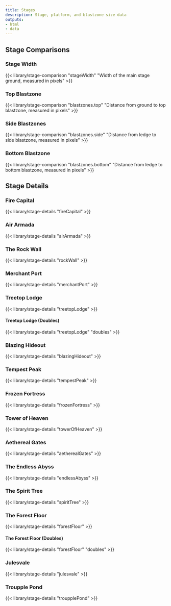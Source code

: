 ```yaml
---
title: Stages
description: Stage, platform, and blastzone size data
outputs:
- html
- data
---
```


## Stage Comparisons
### Stage Width
{{< library/stage-comparison "stageWidth" "Width of the main stage ground, measured in pixels" >}}
### Top Blastzone
{{< library/stage-comparison "blastzones.top" "Distance from ground to top blastzone, measured in pixels" >}}
### Side Blastzones
{{< library/stage-comparison "blastzones.side" "Distance from ledge to side blastzone, measured in pixels" >}}
### Bottom Blastzone
{{< library/stage-comparison "blastzones.bottom" "Distance from ledge to bottom blastzone, measured in pixels" >}}

## Stage Details
### Fire Capital
{{< library/stage-details "fireCapital" >}}
### Air Armada
{{< library/stage-details "airArmada" >}}
### The Rock Wall
{{< library/stage-details "rockWall" >}}
### Merchant Port
{{< library/stage-details "merchantPort" >}}
### Treetop Lodge
{{< library/stage-details "treetopLodge" >}}
#### Treetop Lodge (Doubles)
{{< library/stage-details "treetopLodge" "doubles" >}}
### Blazing Hideout
{{< library/stage-details "blazingHideout" >}}
### Tempest Peak
{{< library/stage-details "tempestPeak" >}}
### Frozen Fortress
{{< library/stage-details "frozenFortress" >}}
### Tower of Heaven
{{< library/stage-details "towerOfHeaven" >}}
### Aethereal Gates
{{< library/stage-details "aetherealGates" >}}
### The Endless Abyss
{{< library/stage-details "endlessAbyss" >}}
### The Spirit Tree
{{< library/stage-details "spiritTree" >}}
### The Forest Floor
{{< library/stage-details "forestFloor" >}}
#### The Forest Floor (Doubles)
{{< library/stage-details "forestFloor" "doubles" >}}
### Julesvale
{{< library/stage-details "julesvale" >}}
### Troupple Pond
{{< library/stage-details "troupplePond" >}}
